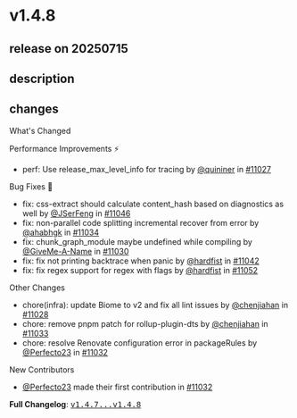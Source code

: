 # v1.4.8

## release on 20250715

## description

## changes

What's Changed

Performance Improvements ⚡

* perf: Use release_max_level_info for tracing by <a class="user-mention notranslate" data-hovercard-type="user" data-hovercard-url="/users/quininer/hovercard" data-octo-click="hovercard-link-click" data-octo-dimensions="link_type:self" href="https://github.com/quininer">@quininer</a> in <a class="issue-link js-issue-link" data-error-text="Failed to load title" data-id="3231056749" data-permission-text="Title is private" data-url="https://github.com/web-infra-dev/rspack/issues/11027" data-hovercard-type="pull_request" data-hovercard-url="/web-infra-dev/rspack/pull/11027/hovercard" href="https://github.com/web-infra-dev/rspack/pull/11027">#11027</a>

Bug Fixes 🐞

* fix: css-extract should calculate content_hash based on diagnostics as well by <a class="user-mention notranslate" data-hovercard-type="user" data-hovercard-url="/users/JSerFeng/hovercard" data-octo-click="hovercard-link-click" data-octo-dimensions="link_type:self" href="https://github.com/JSerFeng">@JSerFeng</a> in <a class="issue-link js-issue-link" data-error-text="Failed to load title" data-id="3231673431" data-permission-text="Title is private" data-url="https://github.com/web-infra-dev/rspack/issues/11046" data-hovercard-type="pull_request" data-hovercard-url="/web-infra-dev/rspack/pull/11046/hovercard" href="https://github.com/web-infra-dev/rspack/pull/11046">#11046</a>
* fix: non-parallel code splitting incremental recover from error by <a class="user-mention notranslate" data-hovercard-type="user" data-hovercard-url="/users/ahabhgk/hovercard" data-octo-click="hovercard-link-click" data-octo-dimensions="link_type:self" href="https://github.com/ahabhgk">@ahabhgk</a> in <a class="issue-link js-issue-link" data-error-text="Failed to load title" data-id="3231460200" data-permission-text="Title is private" data-url="https://github.com/web-infra-dev/rspack/issues/11034" data-hovercard-type="pull_request" data-hovercard-url="/web-infra-dev/rspack/pull/11034/hovercard" href="https://github.com/web-infra-dev/rspack/pull/11034">#11034</a>
* fix: chunk_graph_module maybe undefined while compiling by <a class="user-mention notranslate" data-hovercard-type="user" data-hovercard-url="/users/GiveMe-A-Name/hovercard" data-octo-click="hovercard-link-click" data-octo-dimensions="link_type:self" href="https://github.com/GiveMe-A-Name">@GiveMe-A-Name</a> in <a class="issue-link js-issue-link" data-error-text="Failed to load title" data-id="3231287711" data-permission-text="Title is private" data-url="https://github.com/web-infra-dev/rspack/issues/11030" data-hovercard-type="pull_request" data-hovercard-url="/web-infra-dev/rspack/pull/11030/hovercard" href="https://github.com/web-infra-dev/rspack/pull/11030">#11030</a>
* fix: fix not printing backtrace when panic by <a class="user-mention notranslate" data-hovercard-type="user" data-hovercard-url="/users/hardfist/hovercard" data-octo-click="hovercard-link-click" data-octo-dimensions="link_type:self" href="https://github.com/hardfist">@hardfist</a> in <a class="issue-link js-issue-link" data-error-text="Failed to load title" data-id="3231594836" data-permission-text="Title is private" data-url="https://github.com/web-infra-dev/rspack/issues/11042" data-hovercard-type="pull_request" data-hovercard-url="/web-infra-dev/rspack/pull/11042/hovercard" href="https://github.com/web-infra-dev/rspack/pull/11042">#11042</a>
* fix: fix regex support for regex with flags by <a class="user-mention notranslate" data-hovercard-type="user" data-hovercard-url="/users/hardfist/hovercard" data-octo-click="hovercard-link-click" data-octo-dimensions="link_type:self" href="https://github.com/hardfist">@hardfist</a> in <a class="issue-link js-issue-link" data-error-text="Failed to load title" data-id="3232150385" data-permission-text="Title is private" data-url="https://github.com/web-infra-dev/rspack/issues/11052" data-hovercard-type="pull_request" data-hovercard-url="/web-infra-dev/rspack/pull/11052/hovercard" href="https://github.com/web-infra-dev/rspack/pull/11052">#11052</a>

Other Changes

* chore(infra): update Biome to v2 and fix all lint issues by <a class="user-mention notranslate" data-hovercard-type="user" data-hovercard-url="/users/chenjiahan/hovercard" data-octo-click="hovercard-link-click" data-octo-dimensions="link_type:self" href="https://github.com/chenjiahan">@chenjiahan</a> in <a class="issue-link js-issue-link" data-error-text="Failed to load title" data-id="3231082111" data-permission-text="Title is private" data-url="https://github.com/web-infra-dev/rspack/issues/11028" data-hovercard-type="pull_request" data-hovercard-url="/web-infra-dev/rspack/pull/11028/hovercard" href="https://github.com/web-infra-dev/rspack/pull/11028">#11028</a>
* chore: remove pnpm patch for rollup-plugin-dts by <a class="user-mention notranslate" data-hovercard-type="user" data-hovercard-url="/users/chenjiahan/hovercard" data-octo-click="hovercard-link-click" data-octo-dimensions="link_type:self" href="https://github.com/chenjiahan">@chenjiahan</a> in <a class="issue-link js-issue-link" data-error-text="Failed to load title" data-id="3231443118" data-permission-text="Title is private" data-url="https://github.com/web-infra-dev/rspack/issues/11033" data-hovercard-type="pull_request" data-hovercard-url="/web-infra-dev/rspack/pull/11033/hovercard" href="https://github.com/web-infra-dev/rspack/pull/11033">#11033</a>
* chore: resolve Renovate configuration error in packageRules by <a class="user-mention notranslate" data-hovercard-type="user" data-hovercard-url="/users/Perfecto23/hovercard" data-octo-click="hovercard-link-click" data-octo-dimensions="link_type:self" href="https://github.com/Perfecto23">@Perfecto23</a> in <a class="issue-link js-issue-link" data-error-text="Failed to load title" data-id="3231416801" data-permission-text="Title is private" data-url="https://github.com/web-infra-dev/rspack/issues/11032" data-hovercard-type="pull_request" data-hovercard-url="/web-infra-dev/rspack/pull/11032/hovercard" href="https://github.com/web-infra-dev/rspack/pull/11032">#11032</a>

New Contributors

* <a class="user-mention notranslate" data-hovercard-type="user" data-hovercard-url="/users/Perfecto23/hovercard" data-octo-click="hovercard-link-click" data-octo-dimensions="link_type:self" href="https://github.com/Perfecto23">@Perfecto23</a> made their first contribution in <a class="issue-link js-issue-link" data-error-text="Failed to load title" data-id="3231416801" data-permission-text="Title is private" data-url="https://github.com/web-infra-dev/rspack/issues/11032" data-hovercard-type="pull_request" data-hovercard-url="/web-infra-dev/rspack/pull/11032/hovercard" href="https://github.com/web-infra-dev/rspack/pull/11032">#11032</a>

<strong>Full Changelog</strong>: <a class="commit-link" href="https://github.com/web-infra-dev/rspack/compare/v1.4.7...v1.4.8"><tt>v1.4.7...v1.4.8</tt></a>

